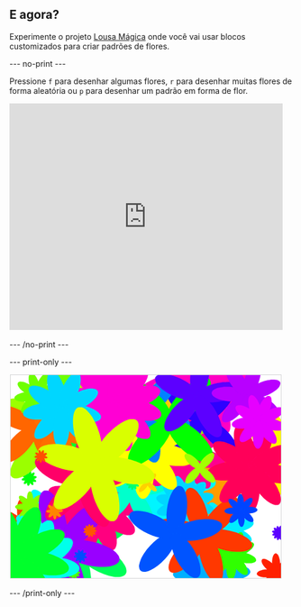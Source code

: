 ## E agora?

Experimente o projeto [Lousa Mágica](https://projects.raspberrypi.org/en/projects/flower-generator?utm_source=pathway&utm_medium=whatnext&utm_campaign=projects) onde você vai usar blocos customizados para criar padrões de flores.

\--- no-print \---

Pressione `f` para desenhar algumas flores, `r` para desenhar muitas flores de forma aleatória ou `p` para desenhar um padrão em forma de flor.

<div class="scratch-preview">
  <iframe allowtransparency="true" width="485" height="402" src="https://scratch.mit.edu/projects/embed/253355932/?autostart=false" frameborder="0" scrolling="no"></iframe>
</div>

\--- /no-print \---

\--- print-only \---

![flores aleatórias](images/flower-random.png)

\--- /print-only \---